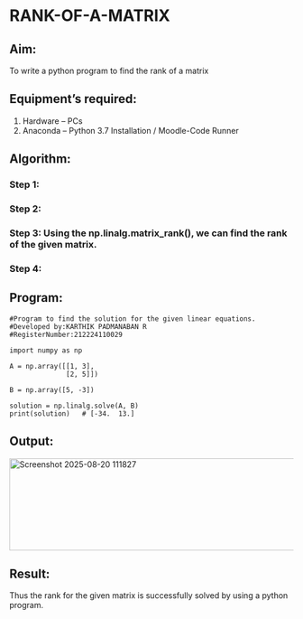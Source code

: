 # RANK-OF-A-MATRIX
## Aim:
To write a python program to find the rank of a matrix
## Equipment’s required:
1. 	Hardware – PCs
2. 	Anaconda – Python 3.7 Installation / Moodle-Code Runner
## Algorithm:
### Step 1: 
### Step 2: 
### Step 3: Using the np.linalg.matrix_rank(), we can find the rank of the given matrix.
### Step 4: 
## Program:
```
#Program to find the solution for the given linear equations.
#Developed by:KARTHIK PADMANABAN R 
#RegisterNumber:212224110029

import numpy as np

A = np.array([[1, 3],
              [2, 5]])

B = np.array([5, -3])

solution = np.linalg.solve(A, B)
print(solution)   # [-34.  13.]
```
## Output:
<img width="1242" height="163" alt="Screenshot 2025-08-20 111827" src="https://github.com/user-attachments/assets/b52769ba-f815-4119-8a58-61ffe8705d8d" />

## Result:
Thus the rank for the given matrix is successfully solved by  using a python program.

